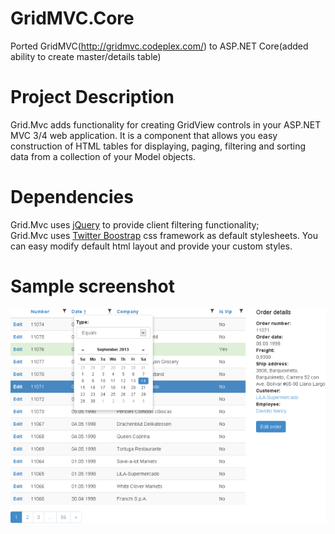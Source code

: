 # GridMVC.Core
Ported GridMVC(http://gridmvc.codeplex.com/) to ASP.NET Core(added ability to create master/details table)

# Project Description

Grid.Mvc adds functionality for creating GridView controls in your ASP.NET MVC 3/4 web application.
It is a component that allows you easy construction of HTML tables for displaying, paging, filtering and sorting data from a collection of your Model objects.

# Dependencies

Grid.Mvc uses <a href="http://jquery.com">jQuery</a> to provide client filtering functionality;<br/>
Grid.Mvc uses <a href="http://getbootstrap.com/">Twitter Boostrap</a> css framework as default stylesheets. You can easy modify default html layout and provide your custom styles.

# Sample screenshot
<img src="./images/grid.mvc3.png?raw=true"/>
